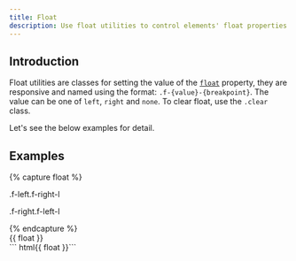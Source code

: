 ```yaml
---
title: Float
description: Use float utilities to control elements' float properties responsively.
---
```



## Introduction
Float utilities are classes for setting the value of the [`float`](https://developer.mozilla.org/en-US/docs/Web/CSS/float) property, they
are responsive and named using the format: `.f-{value}-{breakpoint}`. The value can be one of `left`,
`right` and `none`. To clear float, use the `.clear` class.

Let's see the below examples for detail.

## Examples
{% capture float %}
<div class="clear bc-dark">
  <p class="f-left f-right-l px-medium bc-primary c-light">.f-left.f-right-l</p>
  <p class="f-right f-left-l px-medium bc-primary c-light">.f-right.f-left-l</p>
</div>
{% endcapture %}
<div class="example">
  {{ float }}
</div>
``` html{{ float }}```